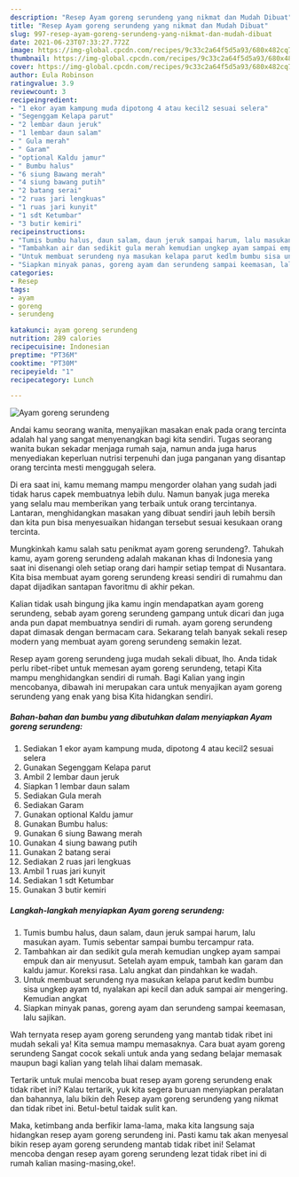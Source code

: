 ```yaml
---
description: "Resep Ayam goreng serundeng yang nikmat dan Mudah Dibuat"
title: "Resep Ayam goreng serundeng yang nikmat dan Mudah Dibuat"
slug: 997-resep-ayam-goreng-serundeng-yang-nikmat-dan-mudah-dibuat
date: 2021-06-23T07:33:27.772Z
image: https://img-global.cpcdn.com/recipes/9c33c2a64f5d5a93/680x482cq70/ayam-goreng-serundeng-foto-resep-utama.jpg
thumbnail: https://img-global.cpcdn.com/recipes/9c33c2a64f5d5a93/680x482cq70/ayam-goreng-serundeng-foto-resep-utama.jpg
cover: https://img-global.cpcdn.com/recipes/9c33c2a64f5d5a93/680x482cq70/ayam-goreng-serundeng-foto-resep-utama.jpg
author: Eula Robinson
ratingvalue: 3.9
reviewcount: 3
recipeingredient:
- "1 ekor ayam kampung muda dipotong 4 atau kecil2 sesuai selera"
- "Segenggam Kelapa parut"
- "2 lembar daun jeruk"
- "1 lembar daun salam"
- " Gula merah"
- " Garam"
- "optional Kaldu jamur"
- " Bumbu halus"
- "6 siung Bawang merah"
- "4 siung bawang putih"
- "2 batang serai"
- "2 ruas jari lengkuas"
- "1 ruas jari kunyit"
- "1 sdt Ketumbar"
- "3 butir kemiri"
recipeinstructions:
- "Tumis bumbu halus, daun salam, daun jeruk sampai harum, lalu masukan ayam. Tumis sebentar sampai bumbu tercampur rata."
- "Tambahkan air dan sedikit gula merah kemudian ungkep ayam sampai empuk dan air menyusut. Setelah ayam empuk, tambah kan garam dan kaldu jamur. Koreksi rasa. Lalu angkat dan pindahkan ke wadah."
- "Untuk membuat serundeng nya masukan kelapa parut kedlm bumbu sisa ungkep ayam td, nyalakan api kecil dan aduk sampai air mengering. Kemudian angkat"
- "Siapkan minyak panas, goreng ayam dan serundeng sampai keemasan, lalu sajikan."
categories:
- Resep
tags:
- ayam
- goreng
- serundeng

katakunci: ayam goreng serundeng 
nutrition: 289 calories
recipecuisine: Indonesian
preptime: "PT36M"
cooktime: "PT30M"
recipeyield: "1"
recipecategory: Lunch

---
```



![Ayam goreng serundeng](https://img-global.cpcdn.com/recipes/9c33c2a64f5d5a93/680x482cq70/ayam-goreng-serundeng-foto-resep-utama.jpg)

Andai kamu seorang wanita, menyajikan masakan enak pada orang tercinta adalah hal yang sangat menyenangkan bagi kita sendiri. Tugas seorang  wanita bukan sekadar menjaga rumah saja, namun anda juga harus menyediakan keperluan nutrisi terpenuhi dan juga panganan yang disantap orang tercinta mesti menggugah selera.

Di era  saat ini, kamu memang mampu mengorder olahan yang sudah jadi tidak harus capek membuatnya lebih dulu. Namun banyak juga mereka yang selalu mau memberikan yang terbaik untuk orang tercintanya. Lantaran, menghidangkan masakan yang dibuat sendiri jauh lebih bersih dan kita pun bisa menyesuaikan hidangan tersebut sesuai kesukaan orang tercinta. 



Mungkinkah kamu salah satu penikmat ayam goreng serundeng?. Tahukah kamu, ayam goreng serundeng adalah makanan khas di Indonesia yang saat ini disenangi oleh setiap orang dari hampir setiap tempat di Nusantara. Kita bisa membuat ayam goreng serundeng kreasi sendiri di rumahmu dan dapat dijadikan santapan favoritmu di akhir pekan.

Kalian tidak usah bingung jika kamu ingin mendapatkan ayam goreng serundeng, sebab ayam goreng serundeng gampang untuk dicari dan juga anda pun dapat membuatnya sendiri di rumah. ayam goreng serundeng dapat dimasak dengan bermacam cara. Sekarang telah banyak sekali resep modern yang membuat ayam goreng serundeng semakin lezat.

Resep ayam goreng serundeng juga mudah sekali dibuat, lho. Anda tidak perlu ribet-ribet untuk memesan ayam goreng serundeng, tetapi Kita mampu menghidangkan sendiri di rumah. Bagi Kalian yang ingin mencobanya, dibawah ini merupakan cara untuk menyajikan ayam goreng serundeng yang enak yang bisa Kita hidangkan sendiri.

<!--inarticleads1-->

##### Bahan-bahan dan bumbu yang dibutuhkan dalam menyiapkan Ayam goreng serundeng:

1. Sediakan 1 ekor ayam kampung muda, dipotong 4 atau kecil2 sesuai selera
1. Gunakan Segenggam Kelapa parut
1. Ambil 2 lembar daun jeruk
1. Siapkan 1 lembar daun salam
1. Sediakan  Gula merah
1. Sediakan  Garam
1. Gunakan optional Kaldu jamur
1. Gunakan  Bumbu halus:
1. Gunakan 6 siung Bawang merah
1. Gunakan 4 siung bawang putih
1. Gunakan 2 batang serai
1. Sediakan 2 ruas jari lengkuas
1. Ambil 1 ruas jari kunyit
1. Sediakan 1 sdt Ketumbar
1. Gunakan 3 butir kemiri




<!--inarticleads2-->

##### Langkah-langkah menyiapkan Ayam goreng serundeng:

1. Tumis bumbu halus, daun salam, daun jeruk sampai harum, lalu masukan ayam. Tumis sebentar sampai bumbu tercampur rata.
1. Tambahkan air dan sedikit gula merah kemudian ungkep ayam sampai empuk dan air menyusut. Setelah ayam empuk, tambah kan garam dan kaldu jamur. Koreksi rasa. Lalu angkat dan pindahkan ke wadah.
1. Untuk membuat serundeng nya masukan kelapa parut kedlm bumbu sisa ungkep ayam td, nyalakan api kecil dan aduk sampai air mengering. Kemudian angkat
1. Siapkan minyak panas, goreng ayam dan serundeng sampai keemasan, lalu sajikan.




Wah ternyata resep ayam goreng serundeng yang mantab tidak ribet ini mudah sekali ya! Kita semua mampu memasaknya. Cara buat ayam goreng serundeng Sangat cocok sekali untuk anda yang sedang belajar memasak maupun bagi kalian yang telah lihai dalam memasak.

Tertarik untuk mulai mencoba buat resep ayam goreng serundeng enak tidak ribet ini? Kalau tertarik, yuk kita segera buruan menyiapkan peralatan dan bahannya, lalu bikin deh Resep ayam goreng serundeng yang nikmat dan tidak ribet ini. Betul-betul taidak sulit kan. 

Maka, ketimbang anda berfikir lama-lama, maka kita langsung saja hidangkan resep ayam goreng serundeng ini. Pasti kamu tak akan menyesal bikin resep ayam goreng serundeng mantab tidak ribet ini! Selamat mencoba dengan resep ayam goreng serundeng lezat tidak ribet ini di rumah kalian masing-masing,oke!.

